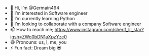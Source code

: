 - 👋 Hi, I’m @Germain494
- 👀 I’m interested in Software engineer 
- 🌱 I’m currently learning Python 
- 💞️ I’m looking to collaborate with a company Software engineer 
- 📫 How to reach me; https://www.instagram.com/sherif_lil_star?igsh=ZWo0bDN1aXpzYzc0
- 😄 Pronouns: us, I, me, you
- ⚡ Fun fact: Dream big 😎

<!---
Germain494/Germain494 is a ✨ special ✨ repository because its `README.md` (this file) appears on your GitHub profile.
You can click the Preview link to take a look at your changes.
--->
